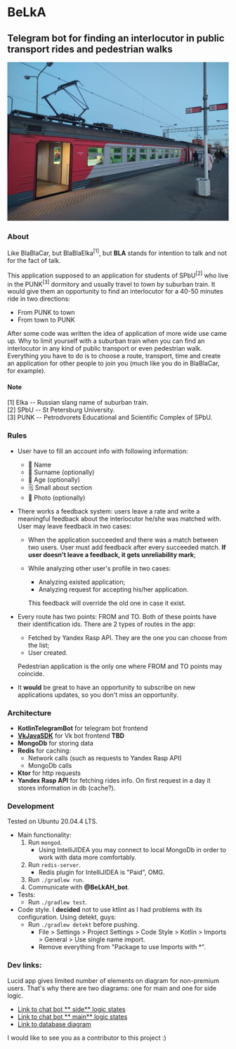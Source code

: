 # BeLkA

## Telegram bot for finding an interlocutor in public transport rides and pedestrian walks

<img src="readme_data/Elka.jpg" width="1280" height="361" alt="Elka">

### About

Like BlaBlaCar, but BlaBlaElka<sup>[1]</sup>, but **BLA** stands for intention to talk and not for the fact of talk.

This application supposed to an application for students of SPbU<sup>[2]</sup> who live in the PUNK<sup>[3]</sup>
dormitory and usually travel to town by suburban train. It would give them an opportunity to find an interlocutor for a
40-50 minutes ride in two directions:

* From PUNK to town
* From town to PUNK

After some code was written the idea of application of more wide use came up. Why to limit yourself with a suburban
train when you can find an interlocutor in any kind of public transport or even pedestrian walk. Everything you have to
do is to choose a route, transport, time and create an application for other people to join you (much like you do in
BlaBlaCar, for example).

#### Note

[1] Elka -- Russian slang name of suburban train.  
[2] SPbU -- St Petersburg University.  
[3] PUNK -- Petrodvorets Educational and Scientific Complex of SPbU.

### Rules

* User have to fill an account info with following information:
    * 👤 Name
    * 👥 Surname (optionally)
    * 🔢 Age (optionally)
    * 🗒 Small about section
    * 📸 Photo (optionally)
* There works a feedback system: users leave a rate and write a meaningful feedback about the interlocutor he/she was
  matched with. User may leave feedback in two cases:
    * When the application succeeded and there was a match between two users. User must add feedback after every
      succeeded match. **If user doesn't leave a feedback, it gets unreliability mark**;
    * While analyzing other user's profile in two cases:
        * Analyzing existed application;
        * Analyzing request for accepting his/her application.

      This feedback will override the old one in case it exist.
* Every route has two points: FROM and TO. Both of these points have their identification ids. There are 2 types of
  routes in the app:
    * Fetched by Yandex Rasp API. They are the one you can choose from the list;
    * User created.

  Pedestrian application is the only one where FROM and TO points may coincide.
* It **would** be great to have an opportunity to subscribe on new applications updates, so you don't miss an
  opportunity.

### Architecture

* **KotlinTelegramBot** for telegram bot frontend
* **[VkJavaSDK](https://github.com/VKCOM/vk-java-sdk)** for Vk bot frontend **TBD**
* **MongoDb** for storing data
* **Redis** for caching:
    * Network calls (such as requests to Yandex Rasp API)
    * MongoDb calls
* **Ktor** for http requests
* **Yandex Rasp API** for fetching rides info. On first request <FROM-TO> in a day it stores information in db (cache?).

### Development

Tested on Ubuntu 20.04.4 LTS.

* Main functionality:
    1. Run `mongod`.
        * Using IntelliJIDEA you may connect to local MongoDb in order to work with data more comfortably.
    2. Run `redis-server`.
        * Redis plugin for IntelliJIDEA is "Paid", OMG.
    3. Run `./gradlew run`.
    4. Communicate with **@BeLkAH_bot**.
* Tests:
    * Run `./gradlew test`.
* Code style. I **decided** not to use ktlint as I had problems with its configuration. Using detekt, guys:
    * Run `./gradlew detekt` before pushing.
        * File > Settings > Project Settings > Code Style > Kotlin > Imports > General > Use single name import.
        * Remove everything from "Package to use Imports with *".

### Dev links:

Lucid app gives limited number of elements on diagram for non-premium users. That's why there are two diagrams: one for
main and one for side logic.

* [Link to chat bot **
  side** logic states](https://lucid.app/lucidchart/be301ab7-e7b3-4da6-8945-35b652179a83/edit?invitationId=inv_b88953e5-c8e9-458f-963f-41b3ad14658e&page=0_0#)
* [Link to chat bot **
  main** logic states](https://lucid.app/lucidchart/2fadb7ff-78ad-4e3d-a2ea-88541bf43511/edit?viewport_loc=-1259%2C82%2C3328%2C1684%2C0_0&invitationId=inv_95e2bc04-b5fd-4e88-abc6-63ce8b9980d3#)
* [Link to database diagram](https://dbdiagram.io/d/62ed062bc2d9cf52fa52969a)

I would like to see you as a contributor to this project :)